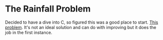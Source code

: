 # The Rainfall Problem


Decided to have a dive into C, so figured this was a good place to start.
[This problem](http://uk.businessinsider.com/twitter-job-interview-question-rainfall-walls-2013-12?r=US&IR=T). It's not an ideal solution and can do with improving but it does the job in the first instance.
